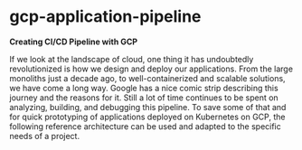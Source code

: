 # gcp-application-pipeline

**Creating CI/CD Pipeline with GCP**

If we look at the landscape of cloud, one thing it has undoubtedly revolutionized is how we design and deploy our applications. From the large monoliths just a decade ago, to well-containerized and scalable solutions, we have come a long way. Google has a nice comic strip describing this journey and the reasons for it. Still a lot of time continues to be spent on analyzing, building, and debugging this pipeline. To save some of that and for quick prototyping of applications deployed on Kubernetes on GCP, the following reference architecture can be used and adapted to the specific needs of a project.
